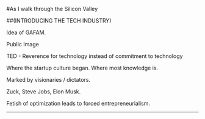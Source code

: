 #As I walk through the Silicon Valley

##(INTRODUCING THE TECH INDUSTRY)

Idea of GAFAM.

Public Image

TED - Reverence for technology instead of commitment to technology

Where the startup culture began.
Where most knowledge is.

Marked by visionaries / dictators.

Zuck, Steve Jobs, Elon Musk. 

Fetish of optimization leads to forced entrepreneurialism.

___